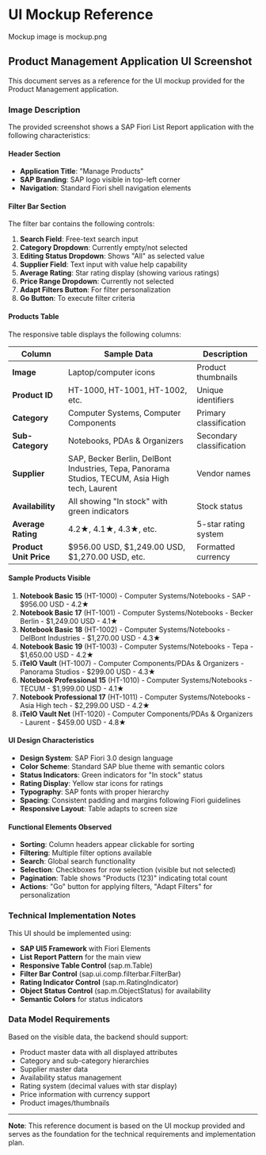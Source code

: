 # UI Mockup Reference

Mockup image is mockup.png
## Product Management Application UI Screenshot

This document serves as a reference for the UI mockup provided for the Product Management application.

### Image Description
The provided screenshot shows a SAP Fiori List Report application with the following characteristics:

#### Header Section
- **Application Title**: "Manage Products"
- **SAP Branding**: SAP logo visible in top-left corner
- **Navigation**: Standard Fiori shell navigation elements

#### Filter Bar Section
The filter bar contains the following controls:
1. **Search Field**: Free-text search input
2. **Category Dropdown**: Currently empty/not selected
3. **Editing Status Dropdown**: Shows "All" as selected value
4. **Supplier Field**: Text input with value help capability
5. **Average Rating**: Star rating display (showing various ratings)
6. **Price Range Dropdown**: Currently not selected
7. **Adapt Filters Button**: For filter personalization
8. **Go Button**: To execute filter criteria

#### Products Table
The responsive table displays the following columns:

| Column | Sample Data | Description |
|--------|-------------|-------------|
| **Image** | Laptop/computer icons | Product thumbnails |
| **Product ID** | HT-1000, HT-1001, HT-1002, etc. | Unique identifiers |
| **Category** | Computer Systems, Computer Components | Primary classification |
| **Sub-Category** | Notebooks, PDAs & Organizers | Secondary classification |
| **Supplier** | SAP, Becker Berlin, DelBont Industries, Tepa, Panorama Studios, TECUM, Asia High tech, Laurent | Vendor names |
| **Availability** | All showing "In stock" with green indicators | Stock status |
| **Average Rating** | 4.2★, 4.1★, 4.3★, etc. | 5-star rating system |
| **Product Unit Price** | $956.00 USD, $1,249.00 USD, $1,270.00 USD, etc. | Formatted currency |

#### Sample Products Visible
1. **Notebook Basic 15** (HT-1000) - Computer Systems/Notebooks - SAP - $956.00 USD - 4.2★
2. **Notebook Basic 17** (HT-1001) - Computer Systems/Notebooks - Becker Berlin - $1,249.00 USD - 4.1★
3. **Notebook Basic 18** (HT-1002) - Computer Systems/Notebooks - DelBont Industries - $1,270.00 USD - 4.3★
4. **Notebook Basic 19** (HT-1003) - Computer Systems/Notebooks - Tepa - $1,650.00 USD - 4.2★
5. **iTelO Vault** (HT-1007) - Computer Components/PDAs & Organizers - Panorama Studios - $299.00 USD - 4.3★
6. **Notebook Professional 15** (HT-1010) - Computer Systems/Notebooks - TECUM - $1,999.00 USD - 4.1★
7. **Notebook Professional 17** (HT-1011) - Computer Systems/Notebooks - Asia High tech - $2,299.00 USD - 4.2★
8. **iTelO Vault Net** (HT-1020) - Computer Components/PDAs & Organizers - Laurent - $459.00 USD - 4.8★

#### UI Design Characteristics
- **Design System**: SAP Fiori 3.0 design language
- **Color Scheme**: Standard SAP blue theme with semantic colors
- **Status Indicators**: Green indicators for "In stock" status
- **Rating Display**: Yellow star icons for ratings
- **Typography**: SAP fonts with proper hierarchy
- **Spacing**: Consistent padding and margins following Fiori guidelines
- **Responsive Layout**: Table adapts to screen size

#### Functional Elements Observed
- **Sorting**: Column headers appear clickable for sorting
- **Filtering**: Multiple filter options available
- **Search**: Global search functionality
- **Selection**: Checkboxes for row selection (visible but not selected)
- **Pagination**: Table shows "Products (123)" indicating total count
- **Actions**: "Go" button for applying filters, "Adapt Filters" for personalization

### Technical Implementation Notes
This UI should be implemented using:
- **SAP UI5 Framework** with Fiori Elements
- **List Report Pattern** for the main view
- **Responsive Table Control** (sap.m.Table)
- **Filter Bar Control** (sap.ui.comp.filterbar.FilterBar)
- **Rating Indicator Control** (sap.m.RatingIndicator)
- **Object Status Control** (sap.m.ObjectStatus) for availability
- **Semantic Colors** for status indicators

### Data Model Requirements
Based on the visible data, the backend should support:
- Product master data with all displayed attributes
- Category and sub-category hierarchies
- Supplier master data
- Availability status management
- Rating system (decimal values with star display)
- Price information with currency support
- Product images/thumbnails

---

**Note**: This reference document is based on the UI mockup provided and serves as the foundation for the technical requirements and implementation plan.
